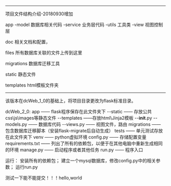 ----
项目文件结构介绍-20180930增加


app
-model
数据库相关代码
-service
业务层代码
-utils
工具类
-view
视图控制层

doc
相关文档和配置，

files
所有数据库关联的文件上传到这里

migrations
数据库迁移工具

static
静态文件

templates
html模板文件夹


----
该版本在dcWeb_1_0的基础上，将项目目录更改为flask标准目录。

dcWeb_2_0:
app —— flask程序保存在此文件夹下
     --static —— 存放公共css\js\images等静态文件
     --templates ——存放html\Jinja2模板
     --__init__.py
     --models.py —— 数据库代码
     --views.py —— 视图文件，路由
migrations —— 包含数据库迁移脚本（安装flask-migrate后自动生成）
tests —— 单元测试存放在此文件夹下
venv —— python虚拟环境
config.py —— 存储配置变量
requirements.txt —— 列出了所有的依赖包，以便于在其他电脑中重新生成相同的环境
manage.py —— 启动程序或者其他任务
run.py —— 程序入口

运行：
安装所有的依赖包；
建立一个mysql数据库，修改config.py中的相关参数；
运行run.py

测试一下能不能提交！！！hello,world